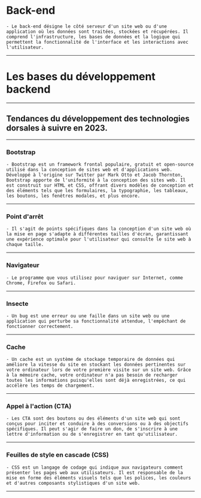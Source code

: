 # **Back-end**
    - Le back-end désigne le côté serveur d'un site web ou d'une application où les données sont traitées, stockées et récupérées. Il comprend l'infrastructure, les bases de données et la logique qui permettent la fonctionnalité de l'interface et les interactions avec l'utilisateur.
---

# **Les bases du développement backend**
---

## **Tendances du développement des technologies dorsales à suivre en 2023.**
---

### **Bootstrap**
    - Bootstrap est un framework frontal populaire, gratuit et open-source utilisé dans la conception de sites web et d'applications web. Développé à l'origine sur Twitter par Mark Otto et Jacob Thornton, Bootstrap apporte de l'uniformité à la conception des sites web. Il est construit sur HTML et CSS, offrant divers modèles de conception et des éléments tels que les formulaires, la typographie, les tableaux, les boutons, les fenêtres modales, et plus encore.
---

### **Point d'arrêt**
    - Il s'agit de points spécifiques dans la conception d'un site web où la mise en page s'adapte à différentes tailles d'écran, garantissant une expérience optimale pour l'utilisateur qui consulte le site web à chaque taille.
---

### **Navigateur**
    - Le programme que vous utilisez pour naviguer sur Internet, comme Chrome, Firefox ou Safari.
---

### **Insecte**
    - Un bug est une erreur ou une faille dans un site web ou une application qui perturbe sa fonctionnalité attendue, l'empêchant de fonctionner correctement.
---

### **Cache**
    - Un cache est un système de stockage temporaire de données qui améliore la vitesse du site en stockant les données pertinentes sur votre ordinateur lors de votre première visite sur un site web. Grâce à la mémoire cache, votre ordinateur n'a pas besoin de recharger toutes les informations puisqu'elles sont déjà enregistrées, ce qui accélère les temps de chargement.
---

### **Appel à l'action (CTA)**
    - Les CTA sont des boutons ou des éléments d'un site web qui sont conçus pour inciter et conduire à des conversions ou à des objectifs spécifiques. Il peut s'agir de faire un don, de s'inscrire à une lettre d'information ou de s'enregistrer en tant qu'utilisateur.
---

### **Feuilles de style en cascade (CSS)**
    - CSS est un langage de codage qui indique aux navigateurs comment présenter les pages web aux utilisateurs. Il est responsable de la mise en forme des éléments visuels tels que les polices, les couleurs et d'autres composants stylistiques d'un site web.
---